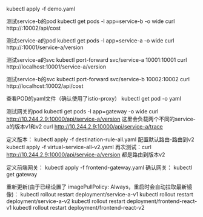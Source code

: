 kubectl apply -f demo.yaml

测试service-b的pod
kubectl get pods -l app=service-b -o wide
curl http://<pod-xxx-ip>:10002/api/cost

测试service-a的pod
kubectl get pods -l app=service-a -o wide
curl http://<pod-xxx-ip>:10001/service-a/version


测试service-a的svc
kubectl port-forward svc/service-a 10001:10001
curl http://localhost:10001/service-a/version

测试service-b的svc
kubectl port-forward svc/service-b 10002:10002
curl http://localhost:10002/api/cost


查看POD的yaml文件（确认使用了istio-proxy）
kubectl get pod <pod-name> -o yaml

测试网关的pod
kubectl get pods -l app=gateway -o wide
curl http://10.244.2.9:10000/api/service-a/version
这里会负载两个不同的service-a的版本v1和v2
curl http://10.244.2.9:10000/api/service-a/trace

定义版本：
kubectl apply -f destination-rule-all.yaml
配置默认路由-路由到v2
kubectl apply -f virtual-service-all-v2.yaml
再次测试：curl http://10.244.2.9:10000/api/service-a/version 都是路由到版本v2


定义前端网关：
kubectl apply -f frontend-gateway.yaml
确认网关：
kubectl get gateway

重新更新(由于已经设置了 imagePullPolicy: Always，重启时会自动拉取最新镜像)：
kubectl rollout restart deployment/service-a-v1
kubectl rollout restart deployment/service-a-v2
kubectl rollout restart deployment/frontend-react-v1
kubectl rollout restart deployment/frontend-react-v2
